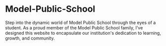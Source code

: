 # Model-Public-School
Step into the dynamic world of Model Public School through the eyes of a student. As a proud member of the Model Public School family, I've designed this website to encapsulate our institution's dedication to learning, growth, and community. 
